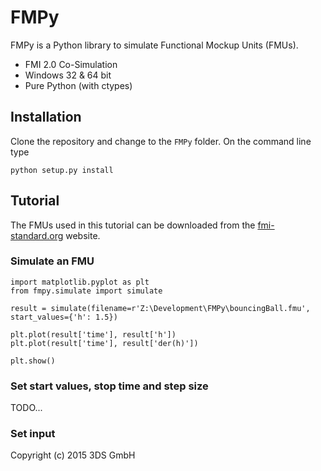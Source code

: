 FMPy
====

FMPy is a Python library to simulate Functional Mockup Units (FMUs).

- FMI 2.0 Co-Simulation
- Windows 32 & 64 bit
- Pure Python (with ctypes)




Installation
------------

Clone the repository and change to the `FMPy` folder. On the command line type

```
python setup.py install
```

Tutorial
--------

The FMUs used in this tutorial can be downloaded from the [fmi-standard.org](https://trac.fmi-standard.org/browser/branches/public/Test_FMUs/FMI_2.0/CoSimulation/win32/FMUSDK/2.0.3) website.

### Simulate an FMU

```
import matplotlib.pyplot as plt
from fmpy.simulate import simulate

result = simulate(filename=r'Z:\Development\FMPy\bouncingBall.fmu', start_values={'h': 1.5})

plt.plot(result['time'], result['h'])
plt.plot(result['time'], result['der(h)'])

plt.show()
```

### Set start values, stop time and step size

TODO...

### Set input





Copyright (c) 2015 3DS GmbH
